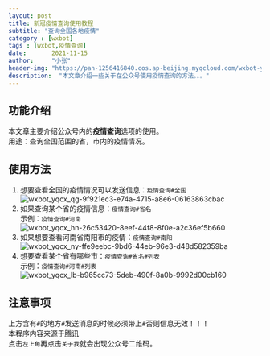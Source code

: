 ```yaml
---
layout: post
title: 新冠疫情查询使用教程
subtitle: "查询全国各地疫情"
category : [wxbot]
tags : [wxbot,疫情查询]
date:       2021-11-15
author:     "小张"
header-img: "https://pan-1256416840.cos.ap-beijing.myqcloud.com/wxbot-yqcx-0deb1433-a9eb-418c-8b5e-21e0ade97663.jpg"
description:  "本文章介绍一些关于在公众号使用疫情查询的方法。。。"
---
```


## 功能介绍
本文章主要介绍公众号内的**疫情查询**选项的使用。  
用途：查询全国范围的省，市内的疫情情况。  
  
## 使用方法
1. 想要查看全国的疫情情况可以发送信息：`疫情查询#全国`  
![wxbot_yqcx_qg-9f921ec3-e74a-4715-a8e6-06163863cbac](https://pan-1256416840.cos.ap-beijing.myqcloud.com/wxbot_yqcx_qg-9f921ec3-e74a-4715-a8e6-06163863cbac.jpg)
2. 如果查询某个省的疫情信息：`疫情查询#省名`  
示例：`疫情查询#河南`  
![wxbot_yqcx_hn-26c53420-8eef-44f8-8f0e-a2c36ef5b660](https://pan-1256416840.cos.ap-beijing.myqcloud.com/wxbot_yqcx_hn-26c53420-8eef-44f8-8f0e-a2c36ef5b660.jpg)
3. 如果想要查看河南省南阳市的疫情：`疫情查询#南阳`  
![wxbot_yqcx_ny-ffe9eebc-9bd6-44eb-96e3-d48d582359ba](https://pan-1256416840.cos.ap-beijing.myqcloud.com/wxbot_yqcx_ny-ffe9eebc-9bd6-44eb-96e3-d48d582359ba.jpg)
4. 想要查看某个省有哪些市：`疫情查询#省名#列表`  
示例：`疫情查询#河南#列表`  
![wxbot_yqcx_lb-b965cc73-5deb-490f-8a0b-9992d00cb160](https://pan-1256416840.cos.ap-beijing.myqcloud.com/wxbot_yqcx_lb-b965cc73-5deb-490f-8a0b-9992d00cb160.jpg)
  
## 注意事项
上方含有`#`的地方`#`发送消息的时候必须带上`#`否则信息无效！！！  
本程序内容来源于[腾讯](https://news.qq.com/zt2020/page/feiyan.htm#/)  
点击`左上角`再点击`关于我`就会出现公众号二维码。